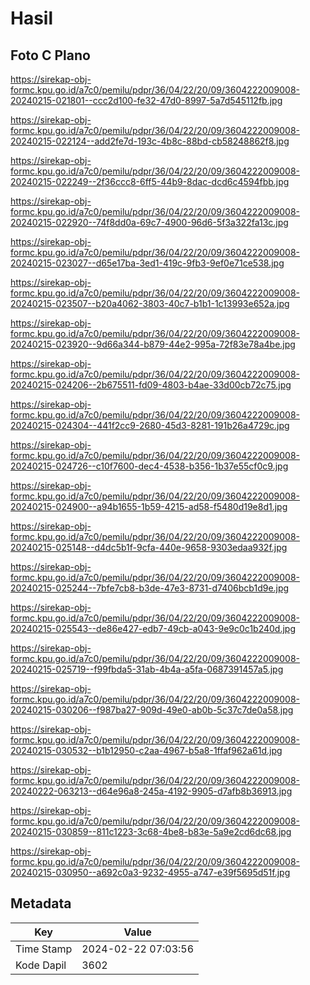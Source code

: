 # Hasil

## Foto C Plano

https://sirekap-obj-formc.kpu.go.id/a7c0/pemilu/pdpr/36/04/22/20/09/3604222009008-20240215-021801--ccc2d100-fe32-47d0-8997-5a7d545112fb.jpg

https://sirekap-obj-formc.kpu.go.id/a7c0/pemilu/pdpr/36/04/22/20/09/3604222009008-20240215-022124--add2fe7d-193c-4b8c-88bd-cb58248862f8.jpg

https://sirekap-obj-formc.kpu.go.id/a7c0/pemilu/pdpr/36/04/22/20/09/3604222009008-20240215-022249--2f36ccc8-6ff5-44b9-8dac-dcd6c4594fbb.jpg

https://sirekap-obj-formc.kpu.go.id/a7c0/pemilu/pdpr/36/04/22/20/09/3604222009008-20240215-022920--74f8dd0a-69c7-4900-96d6-5f3a322fa13c.jpg

https://sirekap-obj-formc.kpu.go.id/a7c0/pemilu/pdpr/36/04/22/20/09/3604222009008-20240215-023027--d65e17ba-3ed1-419c-9fb3-9ef0e71ce538.jpg

https://sirekap-obj-formc.kpu.go.id/a7c0/pemilu/pdpr/36/04/22/20/09/3604222009008-20240215-023507--b20a4062-3803-40c7-b1b1-1c13993e652a.jpg

https://sirekap-obj-formc.kpu.go.id/a7c0/pemilu/pdpr/36/04/22/20/09/3604222009008-20240215-023920--9d66a344-b879-44e2-995a-72f83e78a4be.jpg

https://sirekap-obj-formc.kpu.go.id/a7c0/pemilu/pdpr/36/04/22/20/09/3604222009008-20240215-024206--2b675511-fd09-4803-b4ae-33d00cb72c75.jpg

https://sirekap-obj-formc.kpu.go.id/a7c0/pemilu/pdpr/36/04/22/20/09/3604222009008-20240215-024304--441f2cc9-2680-45d3-8281-191b26a4729c.jpg

https://sirekap-obj-formc.kpu.go.id/a7c0/pemilu/pdpr/36/04/22/20/09/3604222009008-20240215-024726--c10f7600-dec4-4538-b356-1b37e55cf0c9.jpg

https://sirekap-obj-formc.kpu.go.id/a7c0/pemilu/pdpr/36/04/22/20/09/3604222009008-20240215-024900--a94b1655-1b59-4215-ad58-f5480d19e8d1.jpg

https://sirekap-obj-formc.kpu.go.id/a7c0/pemilu/pdpr/36/04/22/20/09/3604222009008-20240215-025148--d4dc5b1f-9cfa-440e-9658-9303edaa932f.jpg

https://sirekap-obj-formc.kpu.go.id/a7c0/pemilu/pdpr/36/04/22/20/09/3604222009008-20240215-025244--7bfe7cb8-b3de-47e3-8731-d7406bcb1d9e.jpg

https://sirekap-obj-formc.kpu.go.id/a7c0/pemilu/pdpr/36/04/22/20/09/3604222009008-20240215-025543--de86e427-edb7-49cb-a043-9e9c0c1b240d.jpg

https://sirekap-obj-formc.kpu.go.id/a7c0/pemilu/pdpr/36/04/22/20/09/3604222009008-20240215-025719--f99fbda5-31ab-4b4a-a5fa-0687391457a5.jpg

https://sirekap-obj-formc.kpu.go.id/a7c0/pemilu/pdpr/36/04/22/20/09/3604222009008-20240215-030206--f987ba27-909d-49e0-ab0b-5c37c7de0a58.jpg

https://sirekap-obj-formc.kpu.go.id/a7c0/pemilu/pdpr/36/04/22/20/09/3604222009008-20240215-030532--b1b12950-c2aa-4967-b5a8-1ffaf962a61d.jpg

https://sirekap-obj-formc.kpu.go.id/a7c0/pemilu/pdpr/36/04/22/20/09/3604222009008-20240222-063213--d64e96a8-245a-4192-9905-d7afb8b36913.jpg

https://sirekap-obj-formc.kpu.go.id/a7c0/pemilu/pdpr/36/04/22/20/09/3604222009008-20240215-030859--811c1223-3c68-4be8-b83e-5a9e2cd6dc68.jpg

https://sirekap-obj-formc.kpu.go.id/a7c0/pemilu/pdpr/36/04/22/20/09/3604222009008-20240215-030950--a692c0a3-9232-4955-a747-e39f5695d51f.jpg


## Metadata

| Key        | Value               |
| ---------- | ------------------- |
| Time Stamp | 2024-02-22 07:03:56 |
| Kode Dapil | 3602                |



